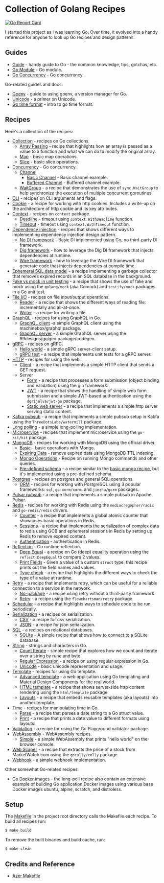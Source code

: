 # Collection of Golang Recipes

[![Go Report Card](https://goreportcard.com/badge/github.com/cybersamx/go-recipes)](https://goreportcard.com/report/github.com/cybersamx/go-recipes)

I started this project as I was learning Go. Over time, it evolved into a handy reference for anyone to look up Go recipes and design patterns.

## Guides

* [Guide](docs/guide.md) - handy guide to Go - the common knowledge, tips, gotchas, etc.
* [Go Module](docs/module.md) - Go module.
* [Go Concurrency](docs/concurrency.md) - Go concurrency.

Go-related guides and docs:

* [Goenv](docs/goenv.md) - guide to using goenv, a version manager for Go.
* [Unicode](docs/unicode.md) - a primer on Unicode.
* [Go time format](docs/time-format.md) - intro to go time format.

## Recipes

Here's a collection of the recipes:

* [Collection](collection) - recipes on Go collections.
  * [Array Passing](collection/array-slice-passing) - recipe that highlights how an array is passed as a value to a function and what we can do to modify the original array.
  * [Map](collection/map) - basic map operations.
  * [Slice](collection/slice-basics) - basic slice operations.
* [Concurrency](concurrency) - Go concurrency.
  * [Channel](concurrency/channel)
    * [Basic Channel](concurrency/channel/basic) - Basic channel example.
    * [Buffered Channel](concurrency/channel/buffered) - Buffered channel example.
  * [WaitGroup](concurrency/waitgroup) - a recipe that demonstrates the use of `sync.WaitGroup` to help synchronize the execution of multiple concurrent goroutines.
* [CLI](cli) - recipes on CLI arguments and flags.
* [Cookie](cookie) - a recipe for working with http cookies. Includes a write-up on the architecture of http cookie and its key attributes.
* [Context](context) - recipes on `context` package.
  * [Deadline](context/deadline) - timeout using `context.WithDeadline` function.
  * [Timeout](context/timeout) - timeout using `context.WithTimeout` function.
* [Dependency injection](di) - recipes that shows different ways to implementing dependency injection design pattern.
  * [No DI framework](no-framework) - Basic DI implemented using Go, no third-party DI framework.
  * [Dig framework](dig) - how to leverage the Dig DI framework that injects dependencies at runtime.
  * [Wire framework](wire) - how to leverage the Wire DI framework that generate code that injects dependencies at compile time.
* [Ephemeral SQL data model](ephemeral-sql-data) - a recipe implementing a garbage collector that removes expired records in an SQL database in the background.
* [Fake vs mock in unit testing](fake-mock) - a recipe that shows the use of fake and mock using the `golang/mock` (aka Gomock) and `testify/mock` packages in a Go unit test.
* [File I/O](io) - recipes on file input/output operations.
  * [Reader](reader) - a recipe that shows the different ways of reading file: incrementally and all-at-once.
  * [Writer](writer) - a recipe for writing a file
* [GraphQL](graphql) - recipes for using GraphQL in Go.
  * [GraphQL client](graphql/client) -a simple GraphQL client using the machinebox/graphql package.
  * [GraphQL server](graphql/server) - a simple GraphQL server using the 99designs/gqlgen package/codegen.
* [gRPC](grpc) - recipes on gRPC.
  * [Hello world](grpc/hello-world) - a simple gRPC server-client setup.
  * [gRPC test](grpc/test) - a recipe that implements unit tests for a gRPC server.
* [HTTP](http) - recipes for using the web.
  * [Client](client) - a recipe that implements a simple HTTP client that sends a GET request.
  * Server
    * [Form](http/server/form) - a recipe that processes a form submission (object binding and validation) using the gin framework.
    * [JWT](http/server/jwt) - a recipe that shows the handling of simple web form submission and a simple JWT-based authentication using the `dgrijalva/jwt-go` package.
    * [Static web server](http/server/static) - a recipe that implements a simple http server serving static content.
* [Kafka pubsub](kafka-pubsub) - a recipe that implements a simple pubsub setup in Kakfa using the `ThreeDotsLabs/watermill` package.
* [Long polling](long-poll) - a simple long-polling implementation.
* [Microservice](microservice) - recipes that implement microservice using the `go-kit/kit` package.
* [MongoDB](mongo) - recipes for working with MongoDB using the official driver.
  * [Basic](mongo/basic) - basic operations with Mongo.
  * [Expiring Data](mongo/expiring-data) - remove expired data using MongoDB TTL indexing.
  * [Mongo Operations](mongo-ops) - Recipe on running Mongo commands and other queries.
  * [Pre-defined schema](mongo/schema) - a recipe similar to the [basic mongo recipe](mongo/basic), but it's implemented using a pre-defined schema.
* [Postgres](postgres) - recipes on postgres and general SQL operations.
  * [ORM](postgres/orm-sql) - recipes for working with PostgreSQL using 3 popular frameworks: `sql`, `go-xorm/xorm`, and `jinzhu/gorm` packages.
* [Pulsar pubsub](pulsar-pubsub) - a recipe that implements a simple pubsub in Apache Pulsar.
* [Redis](redis) - recipes for working with Redis using the `mediocregopher/radix` and `go-redis/redis` drivers.
  * [Counter](redis/counter) - a recipe that implements a global atomic counter that showcases basic operations in Redis.
  * [Sessions](redis/sessions) - a recipe that implements the serialization of complex data to redis using GOB and ephemeral sessions in Redis by setting up Redis to remove expired content.
  * [Authentication](auth) - authentication in Redis.
* [Reflection](reflect) - Go runtime reflection.
  * [Deep Equal](reflect/equality) - a recipe on Go (deep) equality operation using the `reflect.DeepEqual` to compare 2 values.
  * [Print Fields](reflect/print-fields) - Given a value of a custom `struct` type, this recipe prints out the field names and values.
  * [Type check](reflect/typecheck) - a recipe that highlights the different ways to check the type of a value at runtime.
* [Retry](retry) - a recipe that implements retry, which can be useful for a reliable connection to a service in the network.
  * [No-package](retry/no-package) - a recipe using retry without a third-party framework.
  * [Retry](retry/retry) - a recipe using the `flowchartsman/retry` package.
* [Scheduler](scheduler) - a recipe that highlights ways to schedule code to be run periodically.
* [Serialization](serialization) - a recipes on serialization.
  * [CSV](serialization/csv) - a recipe for csv serialization.
  * [JSON](serialization/json) - a recipe for json serialization.
* [SQL](sql) - a recipes on relational databases.
  * [SQLite](sql/sqlite) - A simple recipe that shows how to connect to a SQLite database.
* [String](string) - strings and characters in Go.
  * [Count Iterate](string/count-iterate) - simple recipe that explores how we count and iterate over a string by rune and byte.
  * [Regular Expression](string/regexp) - a recipe on using regular expression in Go.
  * [Unicode](string/unicode) - basic unicode representation and usage.
* [Template](template) - recipes for using Go template.
  * [Advanced template](template/advanced) - a web application using Go templating and Material Design Components for the real world.
  * [HTML template](template/html) - a recipe that shows server-side http content rendering using the `html/template` package.
  * [Layouts](layouts) - a recipe that embeds reusable templates (aka layouts) into another template.
* [Time](time) - recipes for manipulating time in Go.
  * [Parse](time/parse) - a recipe that parses a date string to a Go struct value.
  * [Print](time/print) - a recipe that prints a date value to different formats using layouts.
* [Validation](validation) - a recipe for using the Go Playground validator package.
* [WebAssembly](wasm) - WebAssembly recipes.
  * [Simple](wasm/simple) - a simple WebAssembly that prints "hello world" on the browser console.
* [Web Scaper](web-scraper) - a recipe that extracts the price of a stock from MarketWatch.com using the `gocolly/colly` package.
* [Webhook](webhook) - a simple webhook implementation.

Other somewhat Go-related recipes:

* [Go Docker images](long-poll) - the long-poll recipe also contain an extensive example of building Go application Docker images using various base Docker images ubuntu, alpine, scratch, and distroless.

## Setup

The [Makefile](Makefile) in the project root directory calls the Makefile each recipe. To build all recipes run:

```bash
$ make build
```

To remove the built binaries and build cache, run:

```bash
$ make clean
```

## Credits and Reference

* [Azer Makefile](https://github.com/azer/go-makefile-example/blob/master/Makefile)
